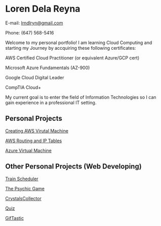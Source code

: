 # Loren Dela Reyna

E-mail: lrndlryn@gmail.com

Phone: (647) 568-5416


Welcome to my personal portfolio! I am learning Cloud Computing and starting my Journey by accquiring these following certificates:


AWS Certified Cloud Practitioner (or equivalent Azure/GCP cert)

Microsoft Azure Fundamentals (AZ-900)

Google Cloud Digital Leader

CompTIA Cloud+


My current goal is to enter the field of Information Technologies so I can gain experience in a professional IT setting. 


## Personal Projects
[Creating AWS Virutal Machine](/cloudProjects.html)

[AWS Routing and IP Tables](/cloudProjects.html#aws-routing-iptables-header)

[Azure Virtual Machine](/cloudProjects.html#azure-vm-header)


## Other Personal Projects (Web Developing)
[Train Scheduler](https://ldelareyna.github.io/Firebase-Assignment---Train-Scheduler-/)

[The Psychic Game](https://ldelareyna.github.io/Psychic-Game/)

[CrystalsCollector](https://ldelareyna.github.io/CrystalsCollector-Game/)

[Quiz](https://ldelareyna.github.io/Basic-Quiz/)

[GifTastic](https://ldelareyna.github.io/GifTastic/)
